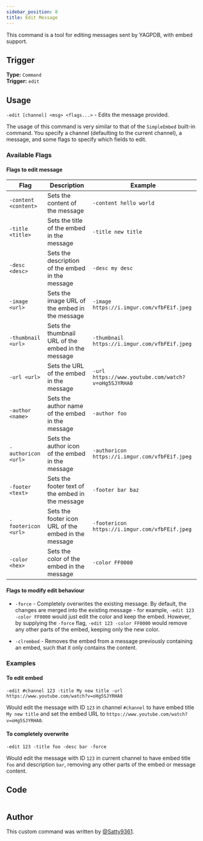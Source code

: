 ```yaml
---
sidebar_position: 8
title: Edit Message
---
```


This command is a tool for editing messages sent by YAGPDB, with embed support.

## Trigger

**Type:** `Command`<br />
**Trigger:** `edit`

## Usage

`-edit [channel] <msg> <flags...>` - Edits the message provided.

The usage of this command is very similar to that of the `SimpleEmbed` built-in command. You specify a channel (defaulting to the current channel), a message, and some flags to specify which fields to edit.

### Available Flags

#### Flags to edit message

| Flag                 | Description                                          | Example                                            |
| -------------------- | ---------------------------------------------------- | -------------------------------------------------- |
| `-content <content>` | Sets the content of the message                      | `-content hello world`                             |
| `-title <title>`     | Sets the title of the embed in the message           | `-title new title`                                 |
| `-desc <desc>`       | Sets the description of the embed in the message     | `-desc my desc`                                    |
| `-image <url>`       | Sets the image URL of the embed in the message       | `-image https://i.imgur.com/vfbFEif.jpeg`          |
| `-thumbnail <url>`   | Sets the thumbnail URL of the embed in the message   | `-thumbnail https://i.imgur.com/vfbFEif.jpeg`      |
| `-url <url>`         | Sets the URL of the embed in the message             | `-url https://www.youtube.com/watch?v=oHg5SJYRHA0` |
| `-author <name>`     | Sets the author name of the embed in the message     | `-author foo`                                      |
| `-authoricon <url>`  | Sets the author icon of the embed in the message     | `-authoricon https://i.imgur.com/vfbFEif.jpeg`     |
| `-footer <text>`     | Sets the footer text of the embed in the message     | `-footer bar baz`                                  |
| `-footericon <url>`  | Sets the footer icon URL of the embed in the message | `-footericon https://i.imgur.com/vfbFEif.jpeg`     |
| `-color <hex>`       | Sets the color of the embed in the message           | `-color FF0000`                                    |

#### Flags to modify edit behaviour

- `-force` - Completely overwrites the existing message. By default, the changes are merged into the existing message - for example, `-edit 123 -color FF0000` would just edit the color and keep the embed. However, by supplying the `-force` flag, `-edit 123 -color FF0000` would remove any other parts of the embed, keeping only the new color.

- `-clrembed` - Removes the embed from a message previously containing an embed, such that it only contains the content.

### Examples

#### To edit embed

```
-edit #channel 123 -title My new title -url https://www.youtube.com/watch?v=oHg5SJYRHA0
```

Would edit the message with ID `123` in channel `#channel` to have embed title `My new title` and set the embed URL to `https://www.youtube.com/watch?v=oHg5SJYRHA0`.

#### To completely overwrite

```
-edit 123 -title foo -desc bar -force
```

Would edit the message with ID `123` in current channel to have embed title `foo` and description `bar`, removing any other parts of the embed or message content.

## Code

```go file=../../../src/utilities/edit.go.tmpl

```

## Author

This custom command was written by [@Satty9361](https://github.com/Satty9361).
